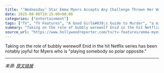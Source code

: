```yaml
---
title: "‘Wednesday’ Star Emma Myers Accepts Any Challenge Thrown Her Way — Including “Difficult” Part 2 Scenes"
date: 2025-08-06T19:15:00+08:00
categories: ["entertainment"]
tags: ["TV", "TV Features", "A Good Girl&#039;s Guide to Murder", "a minecraft movie", "Emma Myers", "Jenna Ortega", "Person of Interest", "Wednesday"]
summary: "Taking on the role of bubbly werewolf Enid in the hit Netflix series has been notably joyful for Myers who is \"playing somebody so polar opposite.\""
source_url: "https://www.hollywoodreporter.com/tv/tv-features/emma-myers-wednesday-good-girls-guide-to-murder-interview-1236334446/"
---
```


Taking on the role of bubbly werewolf Enid in the hit Netflix series has been notably joyful for Myers who is "playing somebody so polar opposite."

---

*来源: [原文链接](https://www.hollywoodreporter.com/tv/tv-features/emma-myers-wednesday-good-girls-guide-to-murder-interview-1236334446/)*
